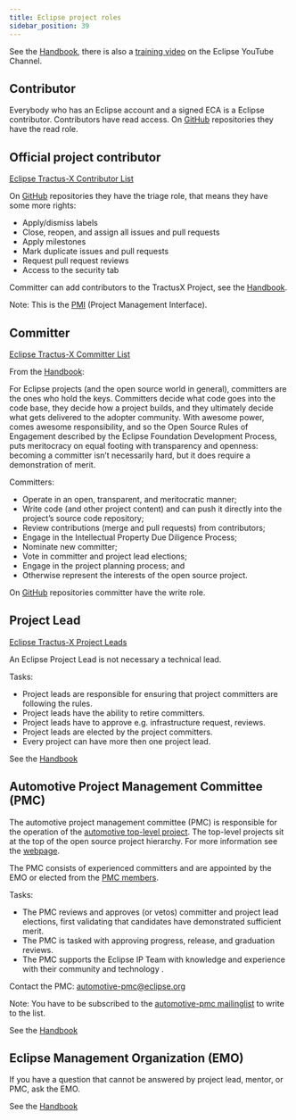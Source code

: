 ```yaml
---
title: Eclipse project roles
sidebar_position: 39
---
```


See the [Handbook](https://www.eclipse.org/projects/handbook/#roles), there is also a [training video](https://youtu.be/Yna8V2sOqws) on the Eclipse YouTube Channel.

## Contributor

Everybody who has an Eclipse account and a signed ECA is a Eclipse contributor.
Contributors have read access. On [GitHub](https://docs.github.com/en/organizations/managing-user-access-to-your-organizations-repositories/repository-roles-for-an-organization) repositories they have the read role.

## Official project contributor

[Eclipse Tractus-X Contributor List](https://projects.eclipse.org/projects/automotive.tractusx/who)

On [GitHub](https://docs.github.com/en/organizations/managing-user-access-to-your-organizations-repositories/repository-roles-for-an-organization) repositories they have the triage role, that means they have some more rights:

- Apply/dismiss labels
- Close, reopen, and assign all issues and pull requests
- Apply milestones
- Mark duplicate issues and pull requests
- Request pull request reviews
- Access to the security tab

Committer can add contributors to the TractusX Project,
see the [Handbook](https://www.eclipse.org/projects/handbook/#pmi-contributors).

Note: This is the [PMI](https://projects.eclipse.org/projects/automotive.tractusx) (Project Management Interface).

## Committer

[Eclipse Tractus-X Committer List](https://projects.eclipse.org/projects/automotive.tractusx/who)

From the [Handbook](https://www.eclipse.org/projects/handbook/#roles-cm):

For Eclipse projects (and the open source world in general), committers are the ones who hold the keys. Committers decide what code goes into the code base, they decide how a project builds, and they ultimately decide what gets delivered to the adopter community. With awesome power, comes awesome responsibility, and so the Open Source Rules of Engagement described by the Eclipse Foundation Development Process, puts meritocracy on equal footing with transparency and openness: becoming a committer isn’t necessarily hard, but it does require a demonstration of merit.

Committers:

- Operate in an open, transparent, and meritocratic manner;
- Write code (and other project content) and can push it directly into the project’s source code repository;
- Review contributions (merge and pull requests) from contributors;
- Engage in the Intellectual Property Due Diligence Process;
- Nominate new committer;
- Vote in committer and project lead elections;
- Engage in the project planning process; and
- Otherwise represent the interests of the open source project.

On [GitHub](https://docs.github.com/en/organizations/managing-user-access-to-your-organizations-repositories/repository-roles-for-an-organization) repositories committer have the write role.

## Project Lead

[Eclipse Tractus-X Project Leads](https://projects.eclipse.org/projects/automotive.tractusx/who)

An Eclipse Project Lead is not necessary a technical lead.

Tasks:

- Project leads are responsible for ensuring that project committers are following the rules.
- Project leads have the ability to retire committers.
- Project leads have to approve e.g. infrastructure request, reviews.
- Project leads are elected by the project committers.
- Every project can have more then one project lead.

See the [Handbook](https://www.eclipse.org/projects/handbook/#roles-pl)

## Automotive Project Management Committee (PMC)

The automotive project management committee (PMC) is responsible for the operation of the [automotive top-level project](https://projects.eclipse.org/projects/automotive). The top-level projects sit at the top of the open source project hierarchy. For more information see the [webpage](https://www.eclipse.org/automotive/).

The PMC consists of experienced committers and are appointed by the EMO or elected from the [PMC members](https://projects.eclipse.org/projects/automotive/who).

Tasks:

- The PMC reviews and approves (or vetos) committer and project lead elections, first validating that candidates have demonstrated sufficient merit.
- The PMC is tasked with approving progress, release, and graduation reviews.
- The PMC supports the Eclipse IP Team with knowledge and experience with their community and technology .

Contact the PMC: automotive-pmc@eclipse.org

Note: You have to be subscribed to the [automotive-pmc mailinglist](https://accounts.eclipse.org/mailing-list/automotive-pmc) to write to the list.

See the [Handbook](https://www.eclipse.org/projects/handbook/#roles-pmc)

## Eclipse Management Organization (EMO)

If you have a question that cannot be answered by project lead, mentor, or PMC, ask the EMO.

See the [Handbook](https://www.eclipse.org/projects/handbook/#roles-emo)

